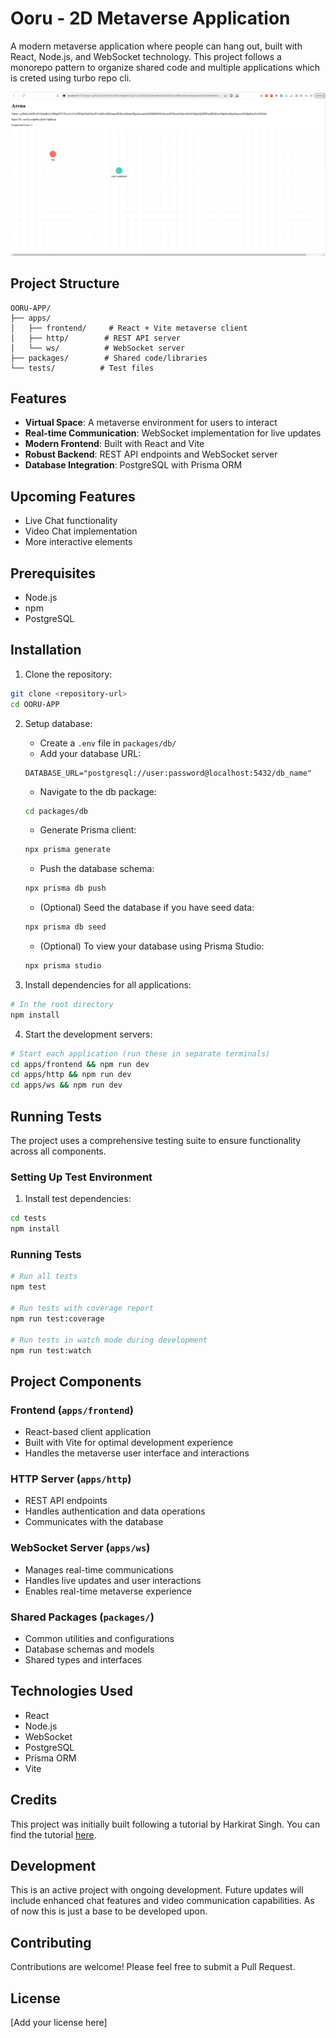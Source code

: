 # Ooru - 2D Metaverse Application

A modern metaverse application where people can hang out, built with React, Node.js, and WebSocket technology. This project follows a monorepo pattern to organize shared code and multiple applications which is creted using turbo repo cli.

![alt text](image.png)

## Project Structure

```
OORU-APP/
├── apps/
│   ├── frontend/     # React + Vite metaverse client
│   ├── http/        # REST API server
│   └── ws/          # WebSocket server
├── packages/        # Shared code/libraries
└── tests/          # Test files
```

## Features

- **Virtual Space**: A metaverse environment for users to interact
- **Real-time Communication**: WebSocket implementation for live updates
- **Modern Frontend**: Built with React and Vite
- **Robust Backend**: REST API endpoints and WebSocket server
- **Database Integration**: PostgreSQL with Prisma ORM


## Upcoming Features

- Live Chat functionality
- Video Chat implementation
- More interactive elements

## Prerequisites

- Node.js
- npm
- PostgreSQL

## Installation

1. Clone the repository:
```bash
git clone <repository-url>
cd OORU-APP
```

2. Setup database:
   - Create a `.env` file in `packages/db/`
   - Add your database URL:
   ```
   DATABASE_URL="postgresql://user:password@localhost:5432/db_name"
   ```
   - Navigate to the db package:
   ```bash
   cd packages/db
   ```
   - Generate Prisma client:
   ```bash
   npx prisma generate
   ```
   - Push the database schema:
   ```bash
   npx prisma db push
   ```
   - (Optional) Seed the database if you have seed data:
   ```bash
   npx prisma db seed
   ```
   - (Optional) To view your database using Prisma Studio:
   ```bash
   npx prisma studio
   ```

3. Install dependencies for all applications:
```bash
# In the root directory
npm install
```

4. Start the development servers:
```bash
# Start each application (run these in separate terminals)
cd apps/frontend && npm run dev
cd apps/http && npm run dev
cd apps/ws && npm run dev
```

## Running Tests

The project uses a comprehensive testing suite to ensure functionality across all components.

### Setting Up Test Environment

1. Install test dependencies:
```bash
cd tests
npm install
```
### Running Tests

```bash
# Run all tests
npm test

# Run tests with coverage report
npm run test:coverage

# Run tests in watch mode during development
npm run test:watch
```


## Project Components

### Frontend (`apps/frontend`)
- React-based client application
- Built with Vite for optimal development experience
- Handles the metaverse user interface and interactions

### HTTP Server (`apps/http`)
- REST API endpoints
- Handles authentication and data operations
- Communicates with the database

### WebSocket Server (`apps/ws`)
- Manages real-time communications
- Handles live updates and user interactions
- Enables real-time metaverse experience

### Shared Packages (`packages/`)
- Common utilities and configurations
- Database schemas and models
- Shared types and interfaces

## Technologies Used

- React
- Node.js
- WebSocket
- PostgreSQL
- Prisma ORM
- Vite

## Credits

This project was initially built following a tutorial by Harkirat Singh. You can find the tutorial [here](https://www.youtube.com/watch?v=aamk2isgLRk).

## Development

This is an active project with ongoing development. Future updates will include enhanced chat features and video communication capabilities. As of now this is just a base to be developed upon.

## Contributing

Contributions are welcome! Please feel free to submit a Pull Request.

## License

[Add your license here]